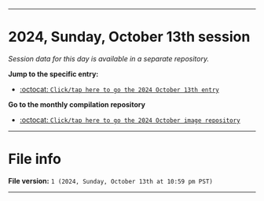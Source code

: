 
***

# 2024, Sunday, October 13th session

_Session data for this day is available in a separate repository._

**Jump to the specific entry:**

- [:octocat: `Click/tap here to go the 2024 October 13th entry`](https://github.com/seanpm2001/SeansLifeArchive_Images_ModernSmurfsVillage_Y2024_V10/tree/SeansLifeArchive_ModernSmurfsVillage_Y2024_V10_Main-dev/2024/10_October/13/)

**Go to the monthly compilation repository**

- [:octocat: `Click/tap here to go the 2024 October image repository`](https://github.com/seanpm2001/SeansLifeArchive_Images_ModernSmurfsVillage_Y2024_V10/)

***

# File info

**File version:** `1 (2024, Sunday, October 13th at 10:59 pm PST)`

***

